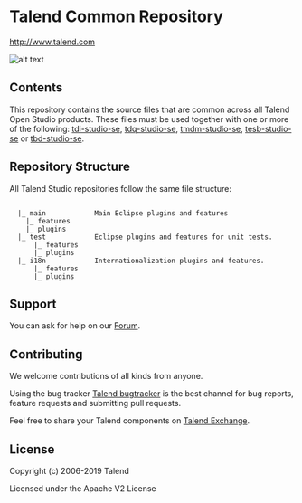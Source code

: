 # Talend Common Repository
http://www.talend.com


![alt text](https://www.talend.com/wp-content/uploads/talend_logo_5.png "Talend")


## Contents

This repository contains the source files that are common across all Talend Open Studio products. These files must be used together with one or more of the following: [tdi-studio-se](https://github.com/Talend/tdi-studio-se), [tdq-studio-se](https://github.com/Talend/tdq-studio-se), [tmdm-studio-se](https://github.com/Talend/tmdm-studio-se), [tesb-studio-se](https://github.com/Talend/tesb-studio-se) or [tbd-studio-se](https://github.com/Talend/tbd-studio-se).


## Repository Structure
All Talend Studio repositories follow the same file structure:
```

  |_ main            Main Eclipse plugins and features
    |_ features
    |_ plugins
  |_ test            Eclipse plugins and features for unit tests.
      |_ features
      |_ plugins
  |_ i18n            Internationalization plugins and features.
      |_ features
      |_ plugins
```


## Support

You can ask for help on our [Forum](http://www.talend.com/services/global-technical-support).


## Contributing

We welcome contributions of all kinds from anyone.

Using the bug tracker [Talend bugtracker](http://jira.talendforge.org/) is the best channel for bug reports, feature requests and submitting pull requests.

Feel free to share your Talend components on [Talend Exchange](http://www.talendforge.org/exchange).


## License

Copyright (c) 2006-2019 Talend

Licensed under the Apache V2 License
